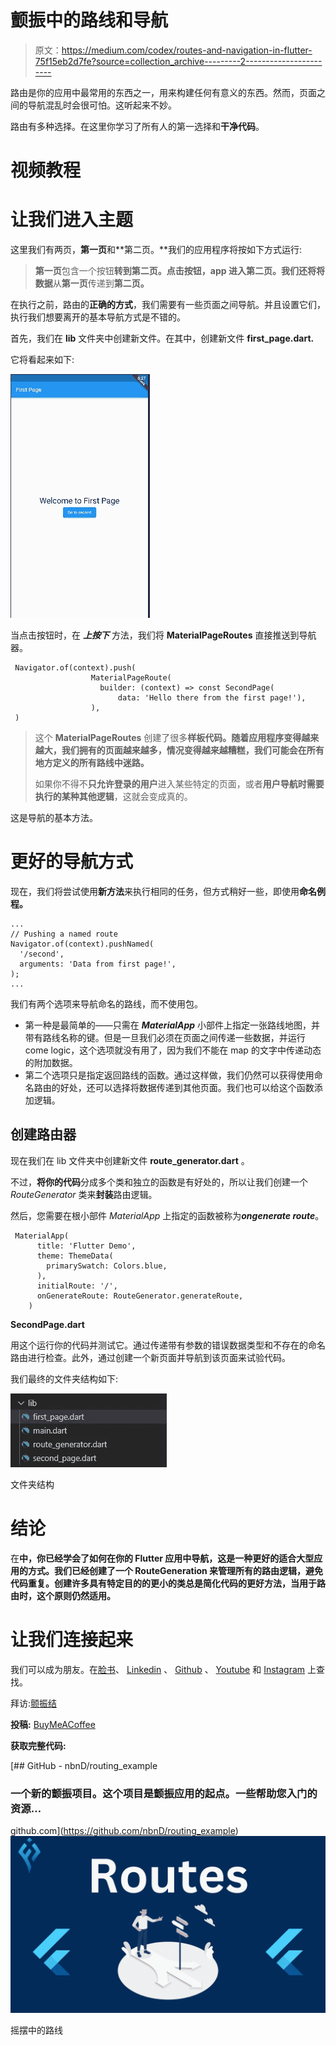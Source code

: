 # 颤振中的路线和导航

> 原文：<https://medium.com/codex/routes-and-navigation-in-flutter-75f15eb2d7fe?source=collection_archive---------2----------------------->

路由是你的应用中最常用的东西之一，用来构建任何有意义的东西。然而，页面之间的导航混乱时会很可怕。这听起来不妙。

路由有多种选择。在这里你学习了所有人的第一选择和**干净代码**。

# 视频教程

# 让我们进入主题

这里我们有两页，**第一页**和**第二页。**我们的应用程序将按如下方式运行:

> **第一页**包含一个按钮**转到第二页。**点击按钮，app 进入**第二页。**我们还将**将数据**从**第一页**传递到**第二页。**

在执行之前，路由的**正确的方式**，我们需要有一些页面之间导航。并且设置它们，执行我们想要离开的基本导航方式是不错的。

首先，我们在 **lib** 文件夹中创建新文件。在其中，创建新文件 **first_page.dart.**

它将看起来如下:

![](img/b4a5009f70aca042c091ae000aa5a7eb.png)

当点击按钮时，在 ***上按下*** 方法，我们将 **MaterialPageRoutes** 直接推送到导航器。

```
 Navigator.of(context).push(
                  MaterialPageRoute(
                    builder: (context) => const SecondPage(
                        data: 'Hello there from the first page!'),
                  ),
 )
```

> 这个 **MaterialPageRoutes** 创建了很多**样板代码。随着应用程序变得越来越大，我们拥有的页面越来越多，情况变得越来越糟糕，我们可能会在所有地方定义的所有路线中迷路。**
> 
> 如果你不得不**只允许登录的用户**进入某些特定的页面，或者**用户导航时需要执行的某种其他逻辑**，这就会变成真的。

这是导航的基本方法。

# 更好的导航方式

现在，我们将尝试使用**新方法**来执行相同的任务，但方式稍好一些，即使用**命名例程。**

```
...
// Pushing a named route
Navigator.of(context).pushNamed(
  '/second',
  arguments: 'Data from first page!',
);
...
```

我们有两个选项来导航命名的路线，而不使用包。

*   第一种是最简单的——只需在 ***MaterialApp*** 小部件上指定一张路线地图，并带有路线名称的键。但是一旦我们必须在页面之间传递一些数据，并运行 come logic，这个选项就没有用了，因为我们不能在 map 的文字中传递动态的附加数据。
*   第二个选项只是指定返回路线的函数。通过这样做，我们仍然可以获得使用命名路由的好处，还可以选择将数据传递到其他页面。我们也可以给这个函数添加逻辑。

## 创建路由器

现在我们在 lib 文件夹中创建新文件 **route_generator.dart** 。

不过，**将你的代码**分成多个类和独立的函数是有好处的，所以让我们创建一个 *RouteGenerator* 类来**封装**路由逻辑。

然后，您需要在根小部件 *MaterialApp* 上指定的函数被称为***ongenerate route***。

```
 MaterialApp(
      title: 'Flutter Demo',
      theme: ThemeData(
        primarySwatch: Colors.blue,
      ),
      initialRoute: '/',
      onGenerateRoute: RouteGenerator.generateRoute,
    )
```

**SecondPage.dart**

用这个运行你的代码并测试它。通过传递带有参数的错误数据类型和不存在的命名路由进行检查。此外，通过创建一个新页面并导航到该页面来试验代码。

我们最终的文件夹结构如下:

![](img/433406b9ecb3e66b98b5bdcb19ca1eba.png)

文件夹结构

# 结论

在**中，你已经学会了如何在你的 Flutter 应用中导航，这是一种更好的适合大型应用的方式。**我们已经创建了一个 **RouteGeneration** 来**管理所有的路由逻辑，避免代码重复。创建许多具有特定目的的更小的类总是简化代码的更好方法，当用于路由时，这个原则仍然适用。**

# 让我们连接起来

我们可以成为朋友。在[脸书](https://www.facebook.com/nabin.dhakal.714/)、 [Linkedin](https://www.linkedin.com/in/nabindhakal/) 、 [Github](https://github.com/nbnD) 、 [Youtube](https://www.youtube.com/channel/UCW6oYt_3QSl7J2HSHNqwXWw) 和 [Instagram](https://www.instagram.com/nbn_d_/) 上查找。

拜访:[颤振结](https://flutterjunction.com/)

**投稿:** [BuyMeACoffee](https://www.buymeacoffee.com/nabindhakal)

**获取完整代码:**

[](https://github.com/nbnD/routing_example) [## GitHub - nbnD/routing_example

### 一个新的颤振项目。这个项目是颤振应用的起点。一些帮助您入门的资源…

github.com](https://github.com/nbnD/routing_example) ![](img/e188b6d3abd56877e4d8780c02032995.png)

摇摆中的路线